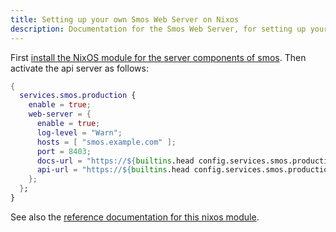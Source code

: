 ```yaml
---
title: Setting up your own Smos Web Server on Nixos
description: Documentation for the Smos Web Server, for setting up your own online Smos usage on NixOS
---
```


First [install the NixOS module for the server components of smos](/installation/nixos).
Then activate the api server as follows:

``` nix
{
  services.smos.production {
    enable = true;
    web-server = {
      enable = true;
      log-level = "Warn";
      hosts = [ "smos.example.com" ];
      port = 8403;
      docs-url = "https://${builtins.head config.services.smos.production.docs-site.hosts}";
      api-url = "https://${builtins.head config.services.smos.production.api-server.hosts}";
    };
  };
}

```

See also the [reference documentation for this nixos module](/nix/nixos-module).

